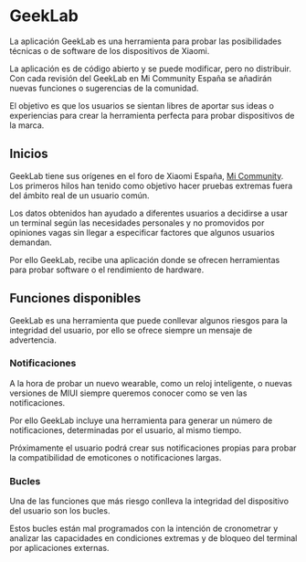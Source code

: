 # GeekLab
La aplicación GeekLab es una herramienta para probar las posibilidades técnicas o de software de los dispositivos de Xiaomi.

La aplicación es de código abierto y se puede modificar, pero no distribuir. Con cada revisión del GeekLab en Mi Community España se añadirán nuevas funciones o sugerencias de la comunidad.

El objetivo es que los usuarios se sientan libres de aportar sus ideas o experiencias para crear la herramienta perfecta para probar dispositivos de la marca.

## Inicios

GeekLab tiene sus orígenes en el foro de Xiaomi España, [Mi Community](https://c.mi.com/es/forum-2814-1.html). Los primeros hilos han tenido como objetivo hacer pruebas extremas fuera del ámbito real de un usuario común.

Los datos obtenidos han ayudado a diferentes usuarios a decidirse a usar un terminal según las necesidades personales y no promovidos por opiniones vagas sin llegar a especificar factores que algunos usuarios demandan.

Por ello GeekLab, recibe una aplicación donde se ofrecen herramientas para probar software o el rendimiento de hardware.

## Funciones disponibles

GeekLab es una herramienta que puede conllevar algunos riesgos para la integridad del usuario, por ello se ofrece siempre un mensaje de advertencia.

### Notificaciones

A la hora de probar un nuevo wearable, como un reloj inteligente, o nuevas versiones de MIUI siempre queremos conocer como se ven las notificaciones.

Por ello GeekLab incluye una herramienta para generar un número de notificaciones, determinadas por el usuario, al mismo tiempo.

Próximamente el usuario podrá crear sus notificaciones propias para probar la compatibilidad de emoticones o notificaciones largas.

### Bucles

Una de las funciones que más riesgo conlleva la integridad del dispositivo del usuario son los bucles.

Estos bucles están mal programados con la intención de cronometrar y analizar las capacidades en condiciones extremas y de bloqueo del terminal por aplicaciones externas.
